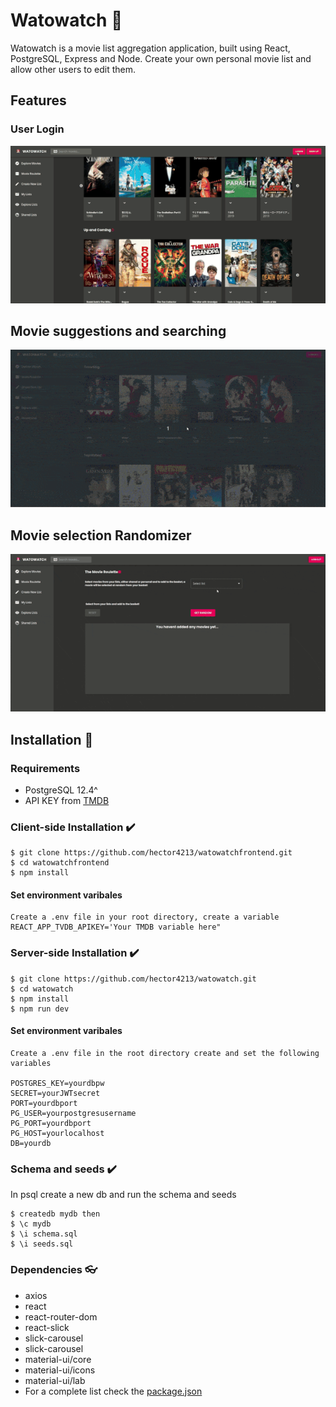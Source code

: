 # Watowatch :movie_camera:

Watowatch is a movie list aggregation application, built using React, PostgreSQL, Express and Node. Create your own personal movie list and allow other users to edit them.

## Features

### User Login

<img src='/screenshots/register.gif' width='600px'/>

## Movie suggestions and searching

<img src='/screenshots/searchsuggestions.gif' width='600px'/>

## Movie selection Randomizer

<img src='/screenshots/random.gif' width='600px'/>

## Installation :file_folder:

### Requirements

- PostgreSQL 12.4^
- API KEY from [TMDB](https://developers.themoviedb.org/3)

### Client-side Installation :heavy_check_mark:

    $ git clone https://github.com/hector4213/watowatchfrontend.git
    $ cd watowatchfrontend
    $ npm install

#### Set environment varibales

    Create a .env file in your root directory, create a variable REACT_APP_TVDB_APIKEY='Your TMDB variable here"

### Server-side Installation :heavy_check_mark:

    $ git clone https://github.com/hector4213/watowatch.git
    $ cd watowatch
    $ npm install
    $ npm run dev

#### Set environment varibales

    Create a .env file in the root directory create and set the following variables

    POSTGRES_KEY=yourdbpw
    SECRET=yourJWTsecret
    PORT=yourdbport
    PG_USER=yourpostgresusername
    PG_PORT=yourdbport
    PG_HOST=yourlocalhost
    DB=yourdb

### Schema and seeds :heavy_check_mark:

In psql create a new db and run the schema and seeds

    $ createdb mydb then
    $ \c mydb
    $ \i schema.sql
    $ \i seeds.sql

### Dependencies :eyeglasses:

- axios
- react
- react-router-dom
- react-slick
- slick-carousel
- slick-carousel
- material-ui/core
- material-ui/icons
- material-ui/lab
- For a complete list check the [package.json](https://github.com/hector4213/watowatch/blob/master/package.json)
